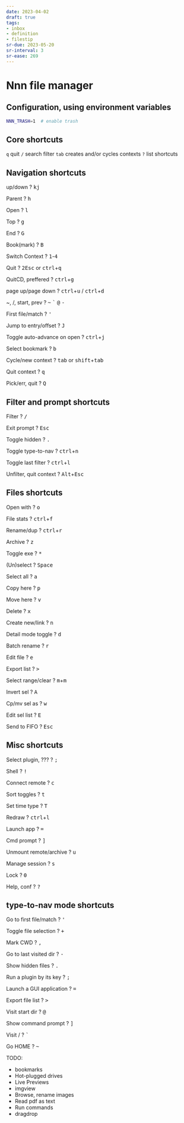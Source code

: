 ```yaml
---
date: 2023-04-02
draft: true
tags:
- inbox
- definition
- filestip
sr-due: 2023-05-20
sr-interval: 3
sr-ease: 269
---
```


# Nnn file manager

## Configuration, using environment variables
```bash
NNN_TRASH=1  # enable trash
```
## Core shortcuts
`q` quit
`/` search filter
`tab` creates and/or cycles contexts
`?` list shortcuts

## Navigation shortcuts

up/down
?
<kbd>k</kbd><kbd>j</kbd>

Parent
?
<kbd>h</kbd>

Open
?
<kbd>l</kbd>

Top
?
<kbd>g</kbd>

End
?
<kbd>G</kbd>

Book(mark)
?
<kbd>B</kbd>

Switch Context
?
<kbd>1</kbd>-<kbd>4</kbd>

Quit
?
<kbd>2</kbd><kbd>Esc</kbd> or <kbd>ctrl</kbd>+<kbd>q</kbd>

QuitCD, preffered
?
<kbd>ctrl</kbd>+<kbd>g</kbd>

page up/page down
?
<kbd>ctrl</kbd>+<kbd>u</kbd> / <kbd>ctrl</kbd>+<kbd>d</kbd>

~, /, start, prev
?
<kbd>\~</kbd> <kbd>`</kbd> <kbd>@</kbd> <kbd>-</kbd>

First file/match
?
<kbd>'</kbd>

Jump to entry/offset
?
<kbd>J</kbd>

Toggle auto-advance on open
?
<kbd>ctrl</kbd>+<kbd>j</kbd>

Select bookmark
?
<kbd>b</kbd>

Cycle/new context
?
<kbd>tab</kbd> or <kbd>shift</kbd>+<kbd>tab</kbd>

Quit context
?
<kbd>q</kbd>

Pick/err, quit
?
<kbd>Q</kbd>

## Filter and prompt shortcuts
Filter
?
<kbd>/</kbd>

Exit prompt
?
<kbd>Esc</kbd>

Toggle hidden
?
<kbd>.</kbd>

Toggle type-to-nav
?
<kbd>ctrl</kbd>+<kbd>n</kbd>

Toggle last filter
?
<kbd>ctrl</kbd>+<kbd>l</kbd>

Unfilter, quit context
?
<kbd>Alt</kbd>+<kbd>Esc</kbd>

## Files shortcuts

Open with
?
<kbd>o</kbd>

File stats
?
<kbd>ctrl</kbd>+<kbd>f</kbd>

Rename/dup
?
<kbd>ctrl</kbd>+<kbd>r</kbd>

Archive
?
<kbd>z</kbd>

Toggle exe
?
<kbd>*</kbd>

(Un)select
?
<kbd>Space</kbd>

Select all
?
<kbd>a</kbd>

Copy here
?
<kbd>p</kbd>

Move here
?
<kbd>v</kbd>

Delete
?
<kbd>x</kbd>

Create new/link
?
<kbd>n</kbd>

Detail mode toggle
?
<kbd>d</kbd>

Batch rename
?
<kbd>r</kbd>

Edit file
?
<kbd>e</kbd>

Export list
?
<kbd>></kbd>

Select range/clear
?
<kbd>m</kbd>+<kbd>m</kbd>

Invert sel
?
<kbd>A</kbd>

Cp/mv sel as
?
<kbd>w</kbd>

Edit sel list
?
<kbd>E</kbd>

Send to FIFO
?
<kbd>Esc</kbd>

## Misc shortcuts
Select plugin, ???
?
<kbd>;</kbd>

Shell
?
<kbd>!</kbd>

Connect remote
?
<kbd>c</kbd>

Sort toggles
?
<kbd>t</kbd>

Set time type
?
<kbd>T</kbd>

Redraw
?
<kbd>ctrl</kbd>+<kbd>l</kbd>

Launch app
?
<kbd>=</kbd>

Cmd prompt
?
<kbd>]</kbd>

Unmount remote/archive
?
<kbd>u</kbd>

Manage session
?
<kbd>s</kbd>

Lock
?
<kbd>0</kbd>

Help, conf
?
<kbd>?</kbd>
<!--SR:!2023-05-03,1,230-->

## type-to-nav mode shortcuts
Go to first file/match
?
<kbd>'</kbd>

Toggle file selection
?
<kbd>+</kbd>

Mark CWD
?
<kbd>,</kbd>

Go to last visited dir
?
<kbd>-</kbd>

Show hidden files
?
<kbd>.</kbd>

Run a plugin by its key
?
<kbd>;</kbd>

Launch a GUI application
?
<kbd>=</kbd>

Export file list
?
<kbd>></kbd>

Visit start dir
?
<kbd>@</kbd>

Show command prompt
?
<kbd>]</kbd>

Visit /
?
<kbd>`</kbd>

Go HOME
?
<kbd>~</kbd>

TODO:
- bookmarks
- Hot-plugged drives
- Live Previews
- imgview
- Browse, rename images
- Read pdf as text
- Run commands
- dragdrop